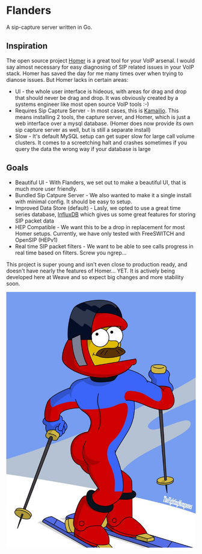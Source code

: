 # Flanders

A sip-capture server written in Go.

## Inspiration

The open source project [Homer](http://www.sipcapture.org/) is a great tool for your VoIP arsenal. I would say almost necessary for easy
diagnosing of SIP related issues in your VoIP stack. Homer has saved the day for me many times over when trying to dianose issues. 
But Homer lacks in certain areas:

- UI - the whole user interface is hideous, with areas for drag and drop that should never be drag and drop. It was obviously created by a systems engineer like most open source VoIP tools :-)
- Requires Sip Capture Server - In most cases, this is [Kamailio](http://www.kamailio.org/). This means installing 2 tools, the capture server, and Homer, which is just a web interface over a mysql database. (Homer does now provide its own sip capture server as well, but is still a separate install)
- Slow - It's default MySQL setup can get super slow for large call volume clusters. It comes to a screetching halt and crashes sometimes if you query the data the wrong way if your database is large

## Goals

- Beautiful UI - With Flanders, we set out to make a beautiful UI, that is much more user friendly. 
- Bundled Sip Catpure Server - We also wanted to make it a single install with minimal config. It should be easy to setup.
- Improved Data Store (default) - Lasly, we opted to use a great time series database, [InfluxDB](http://influxdb.com/) which gives us some great features for storing SIP packet data
- HEP Compatible - We want this to be a drop in replacement for most Homer setups. Currently, we have only tested with FreeSWITCH and OpenSIP (HEPv1)
- Real time SIP packet filters - We want to be able to see calls progress in real time based on filters. Screw you ngrep...

This project is super young and isn't even close to production ready, and doesn't have nearly the features of Homer... YET. It is actively being developed here at Weave and so expect big changes and more stability soon.


![Flanders](web/app/images/stupid_sexy_flanders.jpg)
